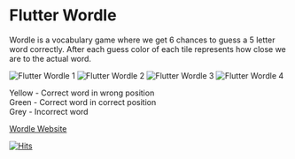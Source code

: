 

# Flutter Wordle

Wordle is a vocabulary game where we get 6 chances to guess a 5 letter word correctly. After each guess color of each tile represents how close we are to the actual word.

![Flutter Wordle 1](https://i.imgur.com/sI1kXXHm.png)  ![Flutter Wordle 2](https://i.imgur.com/l7NdEJGm.png) ![Flutter Wordle 3](https://i.imgur.com/lBSyXF2m.png) ![Flutter Wordle 4](https://i.imgur.com/jt6wQ4nm.png)


Yellow - Correct word in wrong position  <br/>
Green - Correct word in correct position  <br/>
Grey - Incorrect word <br/>

[Wordle Website](https://www.powerlanguage.co.uk/wordle/) 

[![Hits](https://hits.seeyoufarm.com/api/count/incr/badge.svg?url=https%3A%2F%2Fgithub.com%2FZenDeveloper7%2FFlutter-Wordle&count_bg=%2342A5F5&title_bg=%23555555&icon=flutter.svg&icon_color=%23E7E7E7&title=Views&edge_flat=false)](https://hits.seeyoufarm.com)
